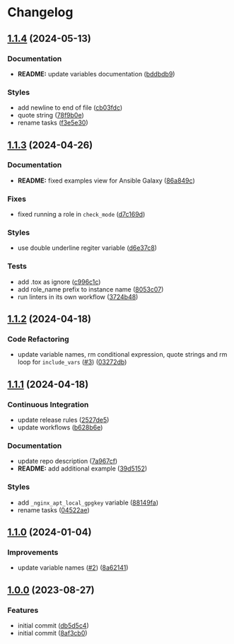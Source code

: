 # Changelog

## [1.1.4](https://github.com/antmelekhin/ansible-role-nginx/compare/v1.1.3...v1.1.4) (2024-05-13)


### Documentation

* **README:** update variables documentation ([bddbdb9](https://github.com/antmelekhin/ansible-role-nginx/commit/bddbdb98dc9b01ef934000a92a43804e8a277aad))


### Styles

* add newline to end of file ([cb03fdc](https://github.com/antmelekhin/ansible-role-nginx/commit/cb03fdcbd4f7e5ac7cbaa14d4e420d46b3e0f67a))
* quote string ([78f9b0e](https://github.com/antmelekhin/ansible-role-nginx/commit/78f9b0ef6465b1ec82f3bc5234475f5d34d6f25a))
* rename tasks ([f3e5e30](https://github.com/antmelekhin/ansible-role-nginx/commit/f3e5e30cfad803ac1cd23c495c72550223545340))

## [1.1.3](https://github.com/antmelekhin/ansible-role-nginx/compare/v1.1.2...v1.1.3) (2024-04-26)


### Documentation

* **README:** fixed examples view for Ansible Galaxy ([86a849c](https://github.com/antmelekhin/ansible-role-nginx/commit/86a849c4147c3ad99d479e00b6495fb5a6697484))


### Fixes

* fixed running a role in `check_mode` ([d7c169d](https://github.com/antmelekhin/ansible-role-nginx/commit/d7c169d682cfa0706f7b13f926de09f5ff2855be))


### Styles

* use double underline regiter variable ([d6e37c8](https://github.com/antmelekhin/ansible-role-nginx/commit/d6e37c806cd66ad91a57dabea4907896f69ded40))


### Tests

* add .tox as ignore ([c996c1c](https://github.com/antmelekhin/ansible-role-nginx/commit/c996c1c90055c8bc0ff98ea6324a0e8651440311))
* add role_name prefix to instance name ([8053c07](https://github.com/antmelekhin/ansible-role-nginx/commit/8053c07040934086b56ece9451b5894249f36dfa))
* run linters in its own workflow ([3724b48](https://github.com/antmelekhin/ansible-role-nginx/commit/3724b4882103f5e79f1d435492359a5492b72c6a))

## [1.1.2](https://github.com/antmelekhin/ansible-role-nginx/compare/v1.1.1...v1.1.2) (2024-04-18)


### Code Refactoring

* update variable names, rm conditional expression, quote strings and rm loop for `include_vars` ([#3](https://github.com/antmelekhin/ansible-role-nginx/issues/3)) ([03272db](https://github.com/antmelekhin/ansible-role-nginx/commit/03272dbbd5e9ac3692722eb6938273055126658f))

## [1.1.1](https://github.com/antmelekhin/ansible-role-nginx/compare/v1.1.0...v1.1.1) (2024-04-18)


### Continuous Integration

* update release rules ([2527de5](https://github.com/antmelekhin/ansible-role-nginx/commit/2527de5bb2093b5d0e5dae851680b22bd20c6212))
* update workflows ([b628b6e](https://github.com/antmelekhin/ansible-role-nginx/commit/b628b6e023f25703e16facc0cf30fb13093e26e4))


### Documentation

* update repo description ([7a967cf](https://github.com/antmelekhin/ansible-role-nginx/commit/7a967cf43c794242db762aef18e141561cde0b0d))
* **README:** add additional example ([39d5152](https://github.com/antmelekhin/ansible-role-nginx/commit/39d51526a0c985c22b94db2065b785b205f2ab0d))


### Styles

* add `_nginx_apt_local_gpgkey` variable ([88149fa](https://github.com/antmelekhin/ansible-role-nginx/commit/88149faec74db6fad56a34ec263355fc97d27fbd))
* rename tasks ([04522ae](https://github.com/antmelekhin/ansible-role-nginx/commit/04522ae130ad3197fd30874e0551bef70106b085))

## [1.1.0](https://github.com/antmelekhin/ansible-role-nginx/compare/v1.0.0...v1.1.0) (2024-01-04)


### Improvements

* update variable names ([#2](https://github.com/antmelekhin/ansible-role-nginx/issues/2)) ([8a62141](https://github.com/antmelekhin/ansible-role-nginx/commit/8a6214181e67fd8de860864da6aa74d499081848))

## [1.0.0](https://github.com/antmelekhin/ansible-role-nginx/compare/...v1.0.0) (2023-08-27)


### Features

* initial commit ([db5d5c4](https://github.com/antmelekhin/ansible-role-nginx/commit/db5d5c493592c0c3e60de46935274755361294dd))
* initial commit ([8af3cb0](https://github.com/antmelekhin/ansible-role-nginx/commit/8af3cb01416b8846fd03305aed1bfe83dff5d35a))
